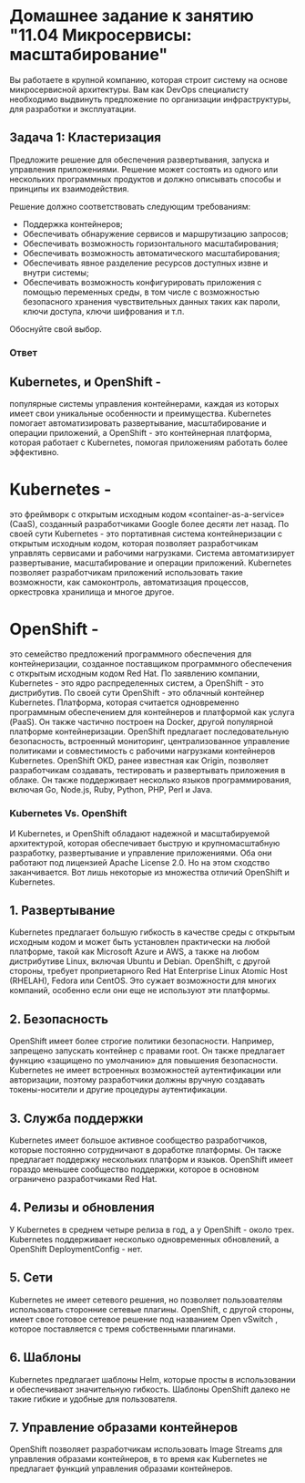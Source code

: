 # Домашнее задание к занятию "11.04 Микросервисы: масштабирование"

Вы работаете в крупной компанию, которая строит систему на основе микросервисной архитектуры.
Вам как DevOps специалисту необходимо выдвинуть предложение по организации инфраструктуры, для разработки и эксплуатации.

## Задача 1: Кластеризация

Предложите решение для обеспечения развертывания, запуска и управления приложениями.
Решение может состоять из одного или нескольких программных продуктов и должно описывать способы и принципы их взаимодействия.

Решение должно соответствовать следующим требованиям:
- Поддержка контейнеров;
- Обеспечивать обнаружение сервисов и маршрутизацию запросов;
- Обеспечивать возможность горизонтального масштабирования;
- Обеспечивать возможность автоматического масштабирования;
- Обеспечивать явное разделение ресурсов доступных извне и внутри системы;
- Обеспечивать возможность конфигурировать приложения с помощью переменных среды, в том числе с возможностью безопасного хранения чувствительных данных таких как пароли, ключи доступа, ключи шифрования и т.п.

Обоснуйте свой выбор.

### Ответ


## Kubernetes, и OpenShift - 
популярные системы управления контейнерами, каждая из которых имеет свои уникальные особенности и преимущества. Kubernetes помогает автоматизировать развертывание, масштабирование и операции приложений, а OpenShift - это контейнерная платформа, которая работает с Kubernetes, помогая приложениям работать более эффективно.

# Kubernetes - 
это фреймворк с открытым исходным кодом «container-as-a-service» (CaaS), созданный разработчиками Google более десяти лет назад. По своей сути Kubernetes - это портативная система контейнеризации с открытым исходным кодом, которая позволяет разработчикам управлять сервисами и рабочими нагрузками. Система автоматизирует развертывание, масштабирование и операции приложений. Kubernetes позволяет разработчикам приложений использовать такие возможности, как самоконтроль, автоматизация процессов, оркестровка хранилища и многое другое.

# OpenShift - 
это семейство предложений программного обеспечения для контейнеризации, созданное поставщиком программного обеспечения с открытым исходным кодом Red Hat. По заявлению компании, Kubernetes - это ядро распределенных систем, а OpenShift - это дистрибутив. По своей сути OpenShift - это облачный контейнер Kubernetes. Платформа, которая считается одновременно программным обеспечением для контейнеров и платформой как услуга (PaaS). Он также частично построен на Docker, другой популярной платформе контейнеризации. OpenShift предлагает последовательную безопасность, встроенный мониторинг, централизованное управление политиками и совместимость с рабочими нагрузками контейнеров Kubernetes. OpenShift OKD, ранее известная как Origin, позволяет разработчикам создавать, тестировать и развертывать приложения в облаке. Он также поддерживает несколько языков программирования, включая Go, Node.js, Ruby, Python, PHP, Perl и Java.

### Kubernetes Vs. OpenShift

И Kubernetes, и OpenShift обладают надежной и масштабируемой архитектурой, которая обеспечивает быструю и крупномасштабную разработку, развертывание и управление приложениями. Оба они работают под лицензией Apache License 2.0. Но на этом сходство заканчивается. Вот лишь некоторые из множества отличий OpenShift и Kubernetes.

## 1. Развертывание
Kubernetes предлагает большую гибкость в качестве среды с открытым исходным кодом и может быть установлен практически на любой платформе, такой как Microsoft Azure и AWS, а также на любом дистрибутиве Linux, включая Ubuntu и Debian. OpenShift, с другой стороны, требует проприетарного Red Hat Enterprise Linux Atomic Host (RHELAH), Fedora или CentOS. Это сужает возможности для многих компаний, особенно если они еще не используют эти платформы.


## 2. Безопасность
OpenShift имеет более строгие политики безопасности. Например, запрещено запускать контейнер с правами root. Он также предлагает функцию «защищено по умолчанию» для повышения безопасности. Kubernetes не имеет встроенных возможностей аутентификации или авторизации, поэтому разработчики должны вручную создавать токены-носители и другие процедуры аутентификации.


## 3. Служба поддержки
Kubernetes имеет большое активное сообщество разработчиков, которые постоянно сотрудничают в доработке платформы. Он также предлагает поддержку нескольких платформ и языков. OpenShift имеет гораздо меньшее сообщество поддержки, которое в основном ограничено разработчиками Red Hat.


## 4. Релизы и обновления
У Kubernetes в среднем четыре релиза в год, а у OpenShift - около трех. Kubernetes поддерживает несколько одновременных обновлений, а OpenShift DeploymentConfig - нет.


## 5. Сети
Kubernetes не имеет сетевого решения, но позволяет пользователям использовать сторонние сетевые плагины. OpenShift, с другой стороны, имеет свое готовое сетевое решение под названием Open vSwitch , которое поставляется с тремя собственными плагинами.


## 6. Шаблоны
Kubernetes предлагает шаблоны Helm, которые просты в использовании и обеспечивают значительную гибкость. Шаблоны OpenShift далеко не такие гибкие и удобные для пользователя.

## 7. Управление образами контейнеров
OpenShift позволяет разработчикам использовать Image Streams для управления образами контейнеров, в то время как Kubernetes не предлагает функций управления образами контейнеров.